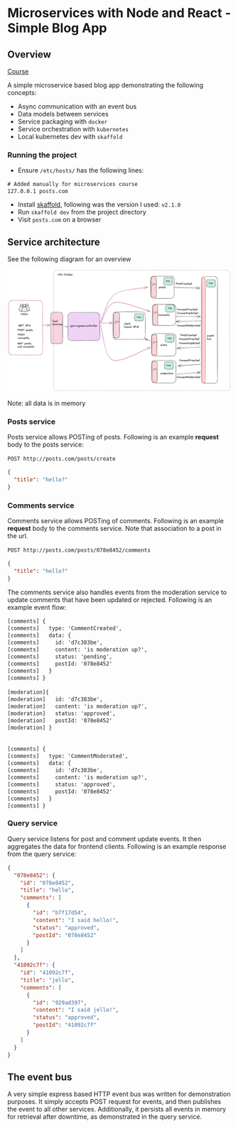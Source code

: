 # Microservices with Node and React - Simple Blog App

## Overview

[Course](https://www.udemy.com/course/microservices-with-node-js-and-react/)

A simple microservice based blog app demonstrating the following concepts:

- Async communication with an event bus
- Data models between services
- Service packaging with `docker`
- Service orchestration with `kubernetes`
- Local kubernetes dev with `skaffold`

### Running the project

- Ensure `/etc/hosts/` has the following lines:

```
# Added manually for microservices course
127.0.0.1 posts.com
```

- Install [skaffold](https://skaffold.dev/), following was the version I used: `v2.1.0`
- Run `skaffold dev` from the project directory
- Visit `posts.com` on a browser

## Service architecture

See the following diagram for an overview

![service architecture](./assets/readme.png "Service architecture")

Note: all data is in memory

### Posts service

Posts service allows POSTing of posts. Following is an example **request** body to the posts service:

`POST http://posts.com/posts/create`

```json
{
  "title": "hello?"
}
```

### Comments service

Comments service allows POSTing of comments. Following is an example **request** body to the comments service. Note that association to a post in the url.

`POST http://posts.com/posts/078e8452/comments`

```json
{
  "title": "hello?"
}
```

The comments service also handles events from the moderation service to update comments that have been updated or rejected. Following is an example event flow:

```text
[comments] {
[comments]   type: 'CommentCreated',
[comments]   data: {
[comments]     id: 'd7c383be',
[comments]     content: 'is moderation up?',
[comments]     status: 'pending',
[comments]     postId: '078e8452'
[comments]   }
[comments] }

[moderation]{
[moderation]   id: 'd7c383be',
[moderation]   content: 'is moderation up?',
[moderation]   status: 'approved',
[moderation]   postId: '078e8452'
[moderation] }


[comments] {
[comments]   type: 'CommentModerated',
[comments]   data: {
[comments]     id: 'd7c383be',
[comments]     content: 'is moderation up?',
[comments]     status: 'approved',
[comments]     postId: '078e8452'
[comments]   }
[comments] }
```

### Query service

Query service listens for post and comment update events. It then aggregates the data for frontend clients. Following is an example response from the query service:

```json
{
  "078e8452": {
    "id": "078e8452",
    "title": "hello",
    "comments": [
      {
        "id": "b7f17d54",
        "content": "I said hello!",
        "status": "approved",
        "postId": "078e8452"
      }
    ]
  },
  "41092c7f": {
    "id": "41092c7f",
    "title": "jello",
    "comments": [
      {
        "id": "929ad397",
        "content": "I said jello!",
        "status": "approved",
        "postId": "41092c7f"
      }
    ]
  }
}
```

## The event bus

A very simple express based HTTP event bus was written for demonstration purposes. It simply accepts POST request for events, and then publishes the event to all other services. Additionally, it persists all events in memory for retrieval after downtime, as demonstrated in the query service.
